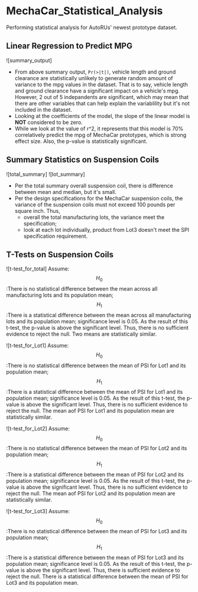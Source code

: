 # MechaCar_Statistical_Analysis
Performing statistical analysis for AutoRUs' newest prototype dataset.

## Linear Regression to Predict MPG
![summary_output]
- From above summary output, `Pr(>|t|)`, vehicle length and ground clearance are statistically unlikely to generate random amount of variance to the mpg values in the dataset. That is to say, vehicle length and ground clearance have a significant impact on a vehicle's mpg. However, 2 out of 5 indepandents are significant, which may mean that there are other variables that can help explain the variablility but it's not included in the dataset.
- Looking at the coefficients of the model, the slope of the linear model is **NOT** considered to be zero. 
- While we look at the value of r^2, it represents that this model is 70% correlatively predict the mpg of MechaCar prototypes, which is strong effect size. Also, the p-value is statistically significant. 

## Summary Statistics on Suspension Coils
![total_summary]
![lot_summary]
- Per the total summary overall suspension coil, there is difference between mean and median, but it's small.
- Per the design specifications for the MechaCar suspension coils, the variance of the suspension coils must not exceed 100 pounds per square inch. Thus,
    - overall the total manufacturing lots, the variance meet the specification;
    - look at each lot individually, product from Lot3 doesn't meet the SPI specification requirement.

## T-Tests on Suspension Coils
![t-test_for_total]
Assume: 
$$H_0$$:There is no statistical difference between the mean across all manufacturing lots and its population mean;
$$H_1$$:There is a statistical difference between the mean across all manufacturing lots and its population mean;
significance level is 0.05.
As the result of this t-test, the p-value is above the significant level. Thus, there is no sufficient evidence to reject the null. Two means are statistically similar.

![t-test_for_Lot1]
Assume: 
$$H_0$$:There is no statistical difference between the mean of PSI for Lot1 and its population mean;
$$H_1$$:There is a statistical difference between the mean of PSI for Lot1 and its population mean;
significance level is 0.05.
As the result of this t-test, the p-value is above the significant level. Thus, there is no sufficient evidence to reject the null. The mean aof PSI for Lot1 and its population mean are statistically similar.

![t-test_for_Lot2]
Assume: 
$$H_0$$:There is no statistical difference between the mean of PSI for Lot2 and its population mean;
$$H_1$$:There is a statistical difference between the mean of PSI for Lot2 and its population mean;
significance level is 0.05.
As the result of this t-test, the p-value is above the significant level. Thus, there is no sufficient evidence to reject the null. The mean aof PSI for Lot2 and its population mean are statistically similar.

![t-test_for_Lot3]
Assume: 
$$H_0$$:There is no statistical difference between the mean of PSI for Lot3 and its population mean;
$$H_1$$:There is a statistical difference between the mean of PSI for Lot3 and its population mean;
significance level is 0.05.
As the result of this t-test, the p-value is above the significant level. Thus, there is sufficient evidence to reject the null. There is a statistical difference between the mean of PSI for Lot3 and its population mean.
